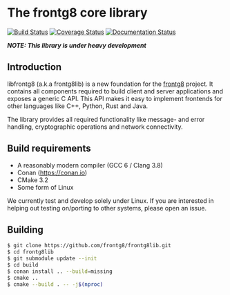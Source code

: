 The frontg8 core library
========================

[![Build Status](https://travis-ci.org/frontg8/frontg8lib.svg?branch=master)](https://travis-ci.org/frontg8/frontg8lib) [![Coverage Status](https://coveralls.io/repos/github/frontg8/frontg8lib/badge.svg?branch=master)](https://coveralls.io/github/frontg8/frontg8lib?branch=master) [![Documentation Status](https://readthedocs.org/projects/libfrontg8/badge/?version=latest)](http://libfrontg8.readthedocs.io/en/latest/?badge=latest)

***NOTE: This library is under heavy development***

Introduction
------------

libfrontg8 (a.k.a frontg8lib) is a new foundation for the
[frontg8](https://www.frontg8.ch) project. It contains all components required
to build client and server applications and exposes a generic C API. This API
makes it easy to implement frontends for other languages like C++, Python, Rust
and Java.

The library provides all required functionality like message- and error
handling, cryptographic operations and network connectivity.

Build requirements
------------------

* A reasonably modern compiler (GCC 6 / Clang 3.8)
* Conan (https://conan.io)
* CMake 3.2
* Some form of Linux

We currently test and develop solely under Linux. If you are interested in
helping out testing on/porting to other systems, please open an issue.

Building
--------

```bash
$ git clone https://github.com/frontg8/frontg8lib.git
$ cd frontg8lib
$ git submodule update --init
$ cd build
$ conan install .. --build=missing
$ cmake ..
$ cmake --build . -- -j$(nproc)
```
